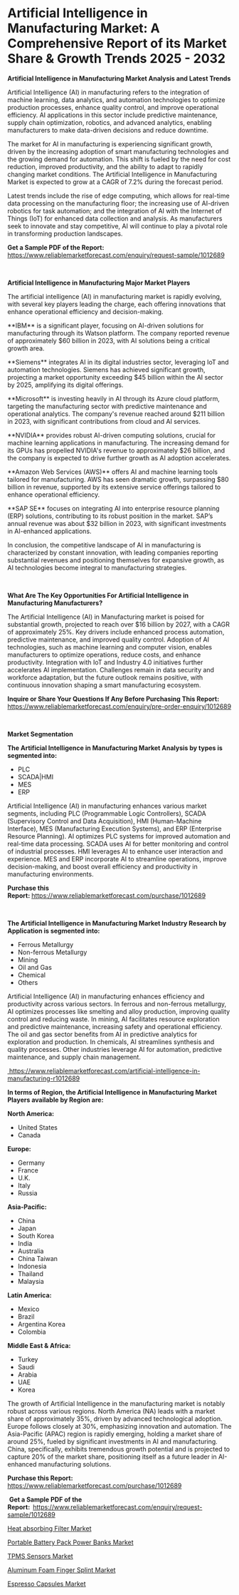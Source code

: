 <p><h1>Artificial Intelligence in Manufacturing Market: A Comprehensive Report of its Market Share & Growth Trends 2025 - 2032</h1></p><p><strong>Artificial Intelligence in Manufacturing Market Analysis and Latest Trends</strong></p>
<p><p>Artificial Intelligence (AI) in manufacturing refers to the integration of machine learning, data analytics, and automation technologies to optimize production processes, enhance quality control, and improve operational efficiency. AI applications in this sector include predictive maintenance, supply chain optimization, robotics, and advanced analytics, enabling manufacturers to make data-driven decisions and reduce downtime.</p><p>The market for AI in manufacturing is experiencing significant growth, driven by the increasing adoption of smart manufacturing technologies and the growing demand for automation. This shift is fueled by the need for cost reduction, improved productivity, and the ability to adapt to rapidly changing market conditions. The Artificial Intelligence in Manufacturing Market is expected to grow at a CAGR of 7.2% during the forecast period.</p><p>Latest trends include the rise of edge computing, which allows for real-time data processing on the manufacturing floor; the increasing use of AI-driven robotics for task automation; and the integration of AI with the Internet of Things (IoT) for enhanced data collection and analysis. As manufacturers seek to innovate and stay competitive, AI will continue to play a pivotal role in transforming production landscapes.</p></p>
<p><strong>Get a Sample PDF of the Report:&nbsp;</strong> <a href="https://www.reliablemarketforecast.com/enquiry/request-sample/1012689?utm_campaign=1169&utm_medium=2&utm_source=Github&utm_content=ia&utm_term=06032025&utm_id=artificial-intelligence-in-manufacturing">https://www.reliablemarketforecast.com/enquiry/request-sample/1012689</a></p>
<p>&nbsp;</p>
<p><strong>Artificial Intelligence in Manufacturing Major Market Players</strong></p>
<p><p>The artificial intelligence (AI) in manufacturing market is rapidly evolving, with several key players leading the charge, each offering innovations that enhance operational efficiency and decision-making. </p><p>**IBM** is a significant player, focusing on AI-driven solutions for manufacturing through its Watson platform. The company reported revenue of approximately $60 billion in 2023, with AI solutions being a critical growth area.</p><p>**Siemens** integrates AI in its digital industries sector, leveraging IoT and automation technologies. Siemens has achieved significant growth, projecting a market opportunity exceeding $45 billion within the AI sector by 2025, amplifying its digital offerings.</p><p>**Microsoft** is investing heavily in AI through its Azure cloud platform, targeting the manufacturing sector with predictive maintenance and operational analytics. The company's revenue reached around $211 billion in 2023, with significant contributions from cloud and AI services.</p><p>**NVIDIA** provides robust AI-driven computing solutions, crucial for machine learning applications in manufacturing. The increasing demand for its GPUs has propelled NVIDIA's revenue to approximately $26 billion, and the company is expected to drive further growth as AI adoption accelerates.</p><p>**Amazon Web Services (AWS)** offers AI and machine learning tools tailored for manufacturing. AWS has seen dramatic growth, surpassing $80 billion in revenue, supported by its extensive service offerings tailored to enhance operational efficiency.</p><p>**SAP SE** focuses on integrating AI into enterprise resource planning (ERP) solutions, contributing to its robust position in the market. SAP’s annual revenue was about $32 billion in 2023, with significant investments in AI-enhanced applications.</p><p>In conclusion, the competitive landscape of AI in manufacturing is characterized by constant innovation, with leading companies reporting substantial revenues and positioning themselves for expansive growth, as AI technologies become integral to manufacturing strategies.</p></p>
<p>&nbsp;</p>
<p><strong>What Are The Key Opportunities For Artificial Intelligence in Manufacturing Manufacturers?</strong></p>
<p><p>The Artificial Intelligence (AI) in Manufacturing market is poised for substantial growth, projected to reach over $16 billion by 2027, with a CAGR of approximately 25%. Key drivers include enhanced process automation, predictive maintenance, and improved quality control. Adoption of AI technologies, such as machine learning and computer vision, enables manufacturers to optimize operations, reduce costs, and enhance productivity. Integration with IoT and Industry 4.0 initiatives further accelerates AI implementation. Challenges remain in data security and workforce adaptation, but the future outlook remains positive, with continuous innovation shaping a smart manufacturing ecosystem.</p></p>
<p><strong>Inquire or Share Your Questions If Any Before Purchasing This Report:</strong> <a href="https://www.reliablemarketforecast.com/enquiry/pre-order-enquiry/1012689?utm_campaign=1169&utm_medium=2&utm_source=Github&utm_content=ia&utm_term=06032025&utm_id=artificial-intelligence-in-manufacturing">https://www.reliablemarketforecast.com/enquiry/pre-order-enquiry/1012689</a></p>
<p>&nbsp;</p>
<p><strong>Market Segmentation</strong></p>
<p><strong>The Artificial Intelligence in Manufacturing Market Analysis by types is segmented into:</strong></p>
<p><ul><li>PLC</li><li>SCADA|HMI</li><li>MES</li><li>ERP</li></ul></p>
<p><p>Artificial Intelligence (AI) in manufacturing enhances various market segments, including PLC (Programmable Logic Controllers), SCADA (Supervisory Control and Data Acquisition), HMI (Human-Machine Interface), MES (Manufacturing Execution Systems), and ERP (Enterprise Resource Planning). AI optimizes PLC systems for improved automation and real-time data processing. SCADA uses AI for better monitoring and control of industrial processes. HMI leverages AI to enhance user interaction and experience. MES and ERP incorporate AI to streamline operations, improve decision-making, and boost overall efficiency and productivity in manufacturing environments.</p></p>
<p><strong>Purchase this Report:&nbsp;</strong><a href="https://www.reliablemarketforecast.com/purchase/1012689?utm_campaign=1169&utm_medium=2&utm_source=Github&utm_content=ia&utm_term=06032025&utm_id=artificial-intelligence-in-manufacturing">https://www.reliablemarketforecast.com/purchase/1012689</a></p>
<p>&nbsp;</p>
<p><strong>The Artificial Intelligence in Manufacturing Market Industry Research by Application is segmented into:</strong></p>
<p><ul><li>Ferrous Metallurgy</li><li>Non-ferrous Metallurgy</li><li>Mining</li><li>Oil and Gas</li><li>Chemical</li><li>Others</li></ul></p>
<p><p>Artificial Intelligence (AI) in manufacturing enhances efficiency and productivity across various sectors. In ferrous and non-ferrous metallurgy, AI optimizes processes like smelting and alloy production, improving quality control and reducing waste. In mining, AI facilitates resource exploration and predictive maintenance, increasing safety and operational efficiency. The oil and gas sector benefits from AI in predictive analytics for exploration and production. In chemicals, AI streamlines synthesis and quality processes. Other industries leverage AI for automation, predictive maintenance, and supply chain management.</p></p>
<p><a href="https://www.reliablemarketforecast.com/artificial-intelligence-in-manufacturing-r1012689?utm_campaign=1169&utm_medium=2&utm_source=Github&utm_content=ia&utm_term=06032025&utm_id=artificial-intelligence-in-manufacturing">&nbsp;https://www.reliablemarketforecast.com/artificial-intelligence-in-manufacturing-r1012689</a></p>
<p><strong>In terms of Region, the Artificial Intelligence in Manufacturing Market Players available by Region are:</strong></p>
<p>
    <p> <strong> North America: </strong>
        <ul>
            <li>United States</li>
            <li>Canada</li>
        </ul>
        </p> 
    <p> <strong> Europe: </strong>
        <ul>
            <li>Germany</li>
            <li>France</li>
            <li>U.K.</li>
            <li>Italy</li>
            <li>Russia</li>
        </ul>
        </p> 
    <p> <strong> Asia-Pacific: </strong>
        <ul>
            <li>China</li>
            <li>Japan</li>
            <li>South Korea</li>
            <li>India</li>
            <li>Australia</li>
            <li>China Taiwan</li>
            <li>Indonesia</li>
            <li>Thailand</li>
            <li>Malaysia</li>
        </ul>
        </p> 
    <p> <strong> Latin America: </strong>
        <ul>
            <li>Mexico</li>
            <li>Brazil</li>
            <li>Argentina Korea</li>
            <li>Colombia</li>
        </ul>
        </p> 
    <p> <strong> Middle East & Africa: </strong>
        <ul>
            <li>Turkey</li>
            <li>Saudi</li>
            <li>Arabia</li>
            <li>UAE</li>
            <li>Korea</li>
        </ul>
    </p>
    </p>
<p><p>The growth of Artificial Intelligence in the manufacturing market is notably robust across various regions. North America (NA) leads with a market share of approximately 35%, driven by advanced technological adoption. Europe follows closely at 30%, emphasizing innovation and automation. The Asia-Pacific (APAC) region is rapidly emerging, holding a market share of around 25%, fueled by significant investments in AI and manufacturing. China, specifically, exhibits tremendous growth potential and is projected to capture 20% of the market share, positioning itself as a future leader in AI-enhanced manufacturing solutions.</p></p>
<p><strong>Purchase this Report: </strong><a href="https://www.reliablemarketforecast.com/purchase/1012689?utm_campaign=1169&utm_medium=2&utm_source=Github&utm_content=ia&utm_term=06032025&utm_id=artificial-intelligence-in-manufacturing">https://www.reliablemarketforecast.com/purchase/1012689</a></p>
<p>&nbsp;<strong>Get a Sample PDF of the Report:&nbsp;&nbsp;</strong><a href="https://www.reliablemarketforecast.com/enquiry/request-sample/1012689?utm_campaign=1169&utm_medium=2&utm_source=Github&utm_content=ia&utm_term=06032025&utm_id=artificial-intelligence-in-manufacturing">https://www.reliablemarketforecast.com/enquiry/request-sample/1012689</a></p>
<p><strong></strong></p>
<p><p><a href="https://github.com/lontohhikma/Market-Research-Report-List-1/blob/main/heat-absorbing-filter-market.md?utm_campaign=1169&utm_medium=2&utm_source=Github&utm_content=ia&utm_term=06032025&utm_id=artificial-intelligence-in-manufacturing">Heat absorbing Filter Market</a></p><p><a href="https://github.com/clemmheisefy/Market-Research-Report-List-1/blob/main/portable-battery-pack-power-banks-market.md?utm_campaign=1169&utm_medium=2&utm_source=Github&utm_content=ia&utm_term=06032025&utm_id=artificial-intelligence-in-manufacturing">Portable Battery Pack Power Banks Market</a></p><p><a href="https://github.com/laverkyllozc/Market-Research-Report-List-1/blob/main/tpms-sensors-market.md?utm_campaign=1169&utm_medium=2&utm_source=Github&utm_content=ia&utm_term=06032025&utm_id=artificial-intelligence-in-manufacturing">TPMS Sensors Market</a></p><p><a href="https://github.com/puttslukis59/Market-Research-Report-List-1/blob/main/aluminum-foam-finger-splint-market.md?utm_campaign=1169&utm_medium=2&utm_source=Github&utm_content=ia&utm_term=06032025&utm_id=artificial-intelligence-in-manufacturing">Aluminum Foam Finger Splint Market</a></p><p><a href="https://github.com/furnoirons9e/Market-Research-Report-List-1/blob/main/espresso-capsules-market.md?utm_campaign=1169&utm_medium=2&utm_source=Github&utm_content=ia&utm_term=06032025&utm_id=artificial-intelligence-in-manufacturing">Espresso Capsules Market</a></p></p>